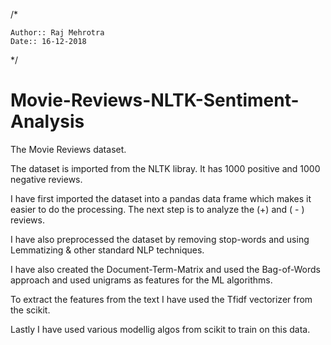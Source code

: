 /*

    Author:: Raj Mehrotra
    Date:: 16-12-2018
    
 */


# Movie-Reviews-NLTK-Sentiment-Analysis

The Movie Reviews dataset. 

The dataset is imported from the NLTK  libray. It has 1000 positive and 1000 negative reviews. 

I have first imported the dataset into a pandas data frame which makes it easier to do the processing. The next step is to analyze the (+) and ( - ) reviews. 

I have also preprocessed the dataset by removing stop-words and  using Lemmatizing & other standard NLP techniques.

I have also created the Document-Term-Matrix and used the Bag-of-Words approach and used unigrams as features for the ML algorithms.

To extract the features from the text I have used the Tfidf vectorizer from the scikit. 

Lastly I have used various modellig algos from scikit to train on this data.
